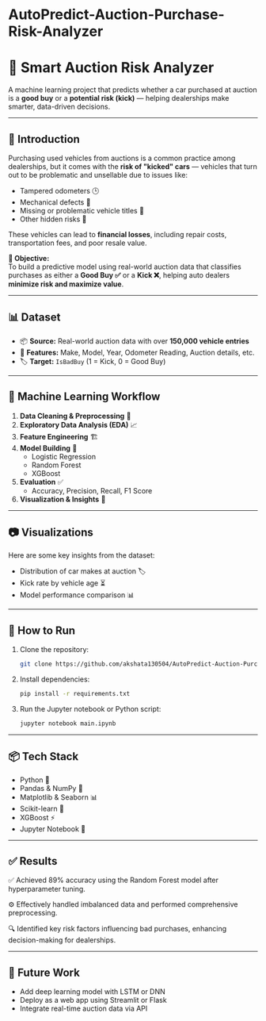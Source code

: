 # AutoPredict-Auction-Purchase-Risk-Analyzer


# 🚗 Smart Auction Risk Analyzer

A machine learning project that predicts whether a car purchased at auction is a **good buy** or a **potential risk (kick)** — helping dealerships make smarter, data-driven decisions.

---

## 📌 Introduction

Purchasing used vehicles from auctions is a common practice among dealerships, but it comes with the **risk of "kicked" cars** — vehicles that turn out to be problematic and unsellable due to issues like:

- Tampered odometers 🕒  
- Mechanical defects 🔧  
- Missing or problematic vehicle titles 📄  
- Other hidden risks 🚫  

These vehicles can lead to **financial losses**, including repair costs, transportation fees, and poor resale value.

**🎯 Objective:**  
To build a predictive model using real-world auction data that classifies purchases as either a **Good Buy ✅** or a **Kick ❌**, helping auto dealers **minimize risk and maximize value**.

---

## 📊 Dataset

- 📦 **Source:** Real-world auction data with over **150,000 vehicle entries**
- 🔢 **Features:** Make, Model, Year, Odometer Reading, Auction details, etc.
- 🏷️ **Target:** `IsBadBuy` (1 = Kick, 0 = Good Buy)

---

## 🧠 Machine Learning Workflow

1. **Data Cleaning & Preprocessing** 🧹  
2. **Exploratory Data Analysis (EDA)** 📈  
3. **Feature Engineering** 🏗️  
4. **Model Building** 🤖  
   - Logistic Regression  
   - Random Forest  
   - XGBoost  
5. **Evaluation** ✅  
   - Accuracy, Precision, Recall, F1 Score  
6. **Visualization & Insights** 🌈

---

## 📷 Visualizations

Here are some key insights from the dataset:

- Distribution of car makes at auction 🏷️  
- Kick rate by vehicle age ⏳  
- Model performance comparison 📊  


---

## 🚀 How to Run

1. Clone the repository:
   ```bash
   git clone https://github.com/akshata130504/AutoPredict-Auction-Purchase-Risk-Analyzer.git
   ```
2. Install dependencies:
   ```bash
   pip install -r requirements.txt
   ```
3. Run the Jupyter notebook or Python script:
   ```bash
   jupyter notebook main.ipynb
   ```

---

## 📦 Tech Stack

- Python 🐍  
- Pandas & NumPy 🔢  
- Matplotlib & Seaborn 📊  
- Scikit-learn 🤖  
- XGBoost ⚡  
- Jupyter Notebook 📓

---

## ✅ Results

✅ Achieved 89% accuracy using the Random Forest model after hyperparameter tuning.

⚙️ Effectively handled imbalanced data and performed comprehensive preprocessing.

🔍 Identified key risk factors influencing bad purchases, enhancing decision-making for dealerships.

---

## 🌟 Future Work

- Add deep learning model with LSTM or DNN  
- Deploy as a web app using Streamlit or Flask  
- Integrate real-time auction data via API  
